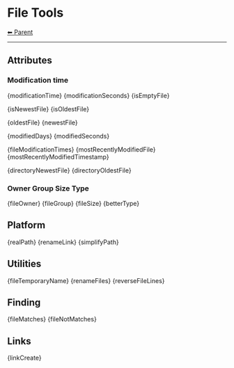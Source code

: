 # File Tools

<!-- TEMPLATE header 2 -->
[⬅ Parent ](../index.md)
<hr />

## Attributes

### Modification time

{modificationTime}
{modificationSeconds}
{isEmptyFile}

{isNewestFile}
{isOldestFile}

{oldestFile}
{newestFile}

{modifiedDays}
{modifiedSeconds}

{fileModificationTimes}
{mostRecentlyModifiedFile}
{mostRecentlyModifiedTimestamp}

{directoryNewestFile}
{directoryOldestFile}

### Owner Group Size Type

{fileOwner}
{fileGroup}
{fileSize}
{betterType}

## Platform

{realPath}
{renameLink}
{simplifyPath}

## Utilities

{fileTemporaryName}
{renameFiles}
{reverseFileLines}

## Finding

{fileMatches}
{fileNotMatches}

## Links

{linkCreate}
